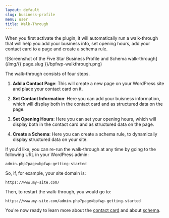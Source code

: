 ```yaml
---
layout: default
slug: business-profile
menu: user
title: Walk-Through
---
```

When you first activate the plugin, it will automatically run a walk-through that will help you add your business info, set opening hours, add your contact card to a page and create a schema rule.

![Screenshot of the Five Star Business Profile and Schema walk-through](/img/{{ page.slug }}/bpfwp-walkthrough.png)

The walk-through consists of four steps.

1. **Add a Contact Page**: This will create a new page on your WordPress site and place your contact card on it.

2. **Set Contact Information**: Here you can add your buisness information, which will display both in the contact card and as structured data on the page.

3. **Set Opening Hours**: Here you can set your opening hours, which will display both in the contact card and as structured data on the page.

4. **Create a Schema**: Here you can create a schema rule, to dynamically display structured data on your site. 

If you'd like, you can re-run the walk-through at any time by going to the following URL in your WordPress admin:

`admin.php?page=bpfwp-getting-started`

So, if, for example, your site domain is:

`https://www.my-site.com/`

Then, to restart the walk-through, you would go to: 

`https://www.my-site.com/admin.php?page=bpfwp-getting-started`

You're now ready to learn more about the [contact card](../contact) and about [schema](../schema).

